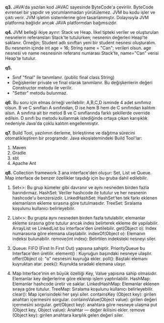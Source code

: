 **q3.**
JAVA'da yazılan kod JAVAC sayesinde ByteCode'a çevirilir. ByteCode evrensel bir yapıdır ve yorumlanmadan yürütülemez. JVM bu kodu işler ve çıktı verir. JVM işletim sistemlerine göre tasarlanmıştır. Dolayısıyla JVM platforma bağlıdır ancak JAVA platformdan bağımsızdır.

**q4.**
JVM belleği ikiye ayırır: Stack ve Heap. İlkel tipteki veriler ve oluşturulan nesnelerin referansları Stack'te tutulurken; nesnenin değerleri Heap'te saklanır.
Örneğin; Student adlı sınıftan yeni bir student nesnesi oluşturalım. Bu nesnenin içinde
int age = 16;
String name = "Can";
verileri olsun. age nesnesi ve name nesnesinin referans numarası Stack'te, name="Can" verisi Heap'te tutulur.


**q5.**
- Sınıf "final" ile tanımlanır. (public final class String)
- Değişkenler private ve final olarak tanımlanır. Bu değişkenlerin değeri Constructor metodu ile verilir.
- "Setter" metodu bulunmaz.


**q6.**
Bu soru için elmas örneği verilebilir:
A,B,C,D isminde 4 adet sınıfımız olsun. B ve C sınıfları A sınıfından, D ise hem B hem de C sınıfından kalıtım alsın. A sınıfına ait bir metod B ve C sınıflarında farklı şekillerde override edilsin. D sınıfı bu metodu kullanmak istediğinde ortaya çıkan karışıklık nedeniyle Java'da çoklu kalıtım engellenmiştir.

**q7.**
Build Tool, yazılımın derleme, birleştirme ve dağıtma sürecini otomatikleştiren bir programdır. Java ekosistemindeki Build Tool'lar:
1.  Maven
2.  Gradle
3.  sbt
4.  Apache Ant

**q8.**
Collection framework 3 ana interface'den oluşur: Set, List ve Queue. Map interface de benzer özellikler taşıdığı için bu gruba dahil edilebilir.

1. Set<>: Bu grup kümeler gibi davranır ve aynı nesneden birden fazla barındırmaz. HashSet: Veriler hashcode ile tutulur ve her nesnenin hashcode'u benzersizdir.
   LinkedHashSet: HashSet'ten tek farkı eklenen elemanların ekleme sırasına göre tutulmasıdır.
   TreeSet: Sıralama koşulunu kullanıcı belirleyebilir.

2. List<>: Bu grupta aynı nesneden birden fazla tutulabilir, elemanlar ekleme sırasına göre tutulur ancak index belirterek ekleme de yapılabilir. ArrayList ve LinkedList bu interface'den üretilebilir.
   get(Object o): Index numarasına göre elemana ulaşılabilir.
   indexOf(Object o): Elemanın indeksi bulunabilir.
   remove(int index): Belirtilen indeksteki nesneyi siler.

3. Queue: FIFO (First In First Out) yapısına sahiptir.  PriorityQueue bu Interface'den üretilir.
   element() : Kuyruğun başındaki nesneye ulaşılır.
   offer(Object o): "o" nesnesini kuyruğa ekler.
   poll(): Baştaki elemanı kuyruktan atar.
   peek(): Kuyrukta sıradaki elemana ulaşır.

4. Map Interface'inin en büyük özelliği Key, Value yapısına sahip olmasıdır. Elemanlar key değerlerine göre eklenip işlem yaptırılabilir.
   HashMap: Elemanlar hashcode üretir ve saklar.
   LinkedHashMap: Elemanlar eklenen sıraya göre tutulur.
   TreeMap: Sıralama koşulunu kullanıcı belirleyebilir.
   clear(): Map içerisindeki her şeyi siler.
   containsKey (Object key): girilen anahtarı içermesini sorgular.
   containsValue(Object value): girilen değeri içermesini sorgular.
   get(Object key): anahtara göre nesneye ulaşma
   put (Object key, Object value): Anahtar — değer ikilisini ekler.
   remove (Object key): girilen anahtara karşılık gelen değeri siler.
